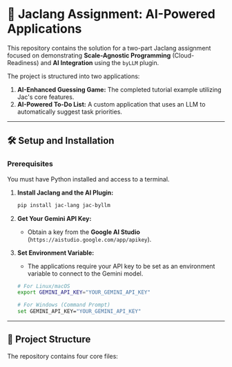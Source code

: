 # 🐍 Jaclang Assignment: AI-Powered Applications

This repository contains the solution for a two-part Jaclang assignment focused on demonstrating **Scale-Agnostic Programming** (Cloud-Readiness) and **AI Integration** using the `byLLM` plugin.

The project is structured into two applications:
1.  **AI-Enhanced Guessing Game:** The completed tutorial example utilizing Jac's core features.
2.  **AI-Powered To-Do List:** A custom application that uses an LLM to automatically suggest task priorities.

---

## 🛠️ Setup and Installation

### Prerequisites

You must have Python installed and access to a terminal.

1.  **Install Jaclang and the AI Plugin:**
    ```bash
    pip install jac-lang jac-byllm
    ```

2.  **Get Your Gemini API Key:**
    * Obtain a key from the **Google AI Studio** (`https://aistudio.google.com/app/apikey`).

3.  **Set Environment Variable:**
    * The applications require your API key to be set as an environment variable to connect to the Gemini model.

    ```bash
    # For Linux/macOS
    export GEMINI_API_KEY="YOUR_GEMINI_API_KEY"

    # For Windows (Command Prompt)
    set GEMINI_API_KEY="YOUR_GEMINI_API_KEY"
    ```

---

## 📂 Project Structure

The repository contains four core files: